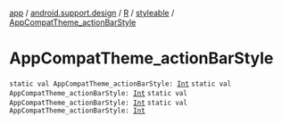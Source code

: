 [app](../../../index.md) / [android.support.design](../../index.md) / [R](../index.md) / [styleable](index.md) / [AppCompatTheme_actionBarStyle](.)

# AppCompatTheme_actionBarStyle

`static val AppCompatTheme_actionBarStyle: `[`Int`](https://kotlinlang.org/api/latest/jvm/stdlib/kotlin/-int/index.html)
`static val AppCompatTheme_actionBarStyle: `[`Int`](https://kotlinlang.org/api/latest/jvm/stdlib/kotlin/-int/index.html)
`static val AppCompatTheme_actionBarStyle: `[`Int`](https://kotlinlang.org/api/latest/jvm/stdlib/kotlin/-int/index.html)
`static val AppCompatTheme_actionBarStyle: `[`Int`](https://kotlinlang.org/api/latest/jvm/stdlib/kotlin/-int/index.html)